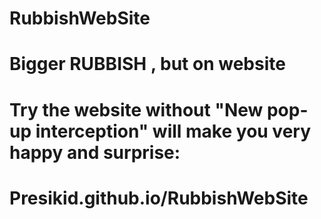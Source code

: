 # RubbishWebSite
# Bigger RUBBISH , but on website
# Try the website without "New pop-up interception" will make you very happy and surprise:
# Presikid.github.io/RubbishWebSite
